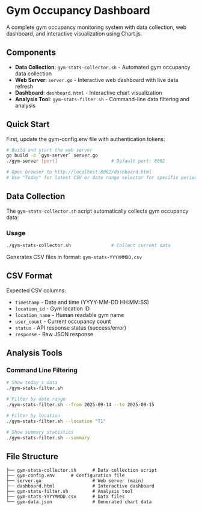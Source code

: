 # Gym Occupancy Dashboard

A complete gym occupancy monitoring system with data collection, web dashboard, and interactive visualization using Chart.js.

## Components

- **Data Collection**: `gym-stats-collector.sh` - Automated gym occupancy data collection
- **Web Server**: `server.go` - Interactive web dashboard with live data refresh
- **Dashboard**: `dashboard.html` - Interactive chart visualization
- **Analysis Tool**: `gym-stats-filter.sh` - Command-line data filtering and analysis

## Quick Start

First, update the gym-config.env file with authentication tokens:

```bash
# Build and start the web server
go build -o `gym-server` server.go
./gym-server [port]                    # Default port: 8002

# Open browser to http://localhost:8002/dashboard.html
# Use "Today" for latest CSV or date range selector for specific periods
```

## Data Collection

The `gym-stats-collector.sh` script automatically collects gym occupancy data:

### Usage
```bash
./gym-stats-collector.sh               # Collect current data
```

Generates CSV files in format: `gym-stats-YYYYMMDD.csv`

## CSV Format

Expected CSV columns:
- `timestamp` - Date and time (YYYY-MM-DD HH:MM:SS)
- `location_id` - Gym location ID
- `location_name` - Human readable gym name
- `user_count` - Current occupancy count
- `status` - API response status (success/error)
- `response` - Raw JSON response

## Analysis Tools

### Command Line Filtering
```bash
# Show today's data
./gym-stats-filter.sh

# Filter by date range
./gym-stats-filter.sh --from 2025-09-14 --to 2025-09-15

# Filter by location
./gym-stats-filter.sh --location "T1"

# Show summary statistics
./gym-stats-filter.sh --summary
```


## File Structure

```
├── gym-stats-collector.sh      # Data collection script
├── gym-config.env      # Configuration file
├── server.go                   # Web server (main)
├── dashboard.html              # Interactive dashboard
├── gym-stats-filter.sh         # Analysis tool
├── gym-stats-YYYYMMDD.csv      # Data files
└── gym-data.json               # Generated chart data
```
